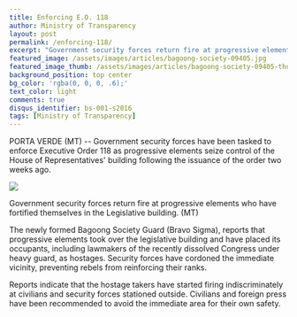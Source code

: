 ```yaml
---
title: Enforcing E.O. 118
author: Ministry of Transparency
layout: post
permalink: /enforcing-118/
excerpt: "Government security forces return fire at progressive elements who have taken control of the House of Representatives' building for the past two weeks following the issuance of Executive Order 118."
featured_image: /assets/images/articles/bagoong-society-09405.jpg
featured_image_thumb: /assets/images/articles/bagoong-society-09405-thumb.jpg
background_position: top center
bg_color: 'rgba(0, 0, 0, .6);'
text_color: light
comments: true
disqus_identifier: bs-001-s2016
tags: [Ministry of Transparency]
---
```


PORTA VERDE (MT) -- Government security forces have been tasked to enforce Executive Order 118 as progressive elements seize control of the House of Representatives' building following the issuance of the order two weeks ago.

<img src="{{ site.baseurl }}/assets/images/articles/bagoong-society-09405.jpg">
<p class="caption">Government security forces return fire at progressive elements who have fortified themselves in the Legislative building. (MT)</p>

The newly formed Bagoong Society Guard (Bravo Sigma), reports that progressive elements took over the legislative building and have placed its occupants, including lawmakers of the recently dissolved Congress under heavy guard, as hostages. Security forces have cordoned the immediate vicinity, preventing rebels from reinforcing their ranks.

Reports indicate that the hostage takers have started firing indiscriminately at civilians and security forces stationed outside. Civilians and foreign press have been recommended to avoid the immediate area for their own safety.

[1]: https://www.flickr.com/photos/archondigital/24019342241/